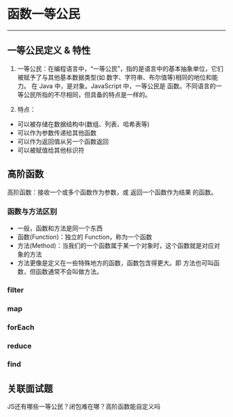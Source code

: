 # 函数一等公民

---

## 一等公民定义 & 特性

1. <span class="title-key">一等公民：</span>在编程语言中，“一等公民”，指的是语言中的基本抽象单位，它们被赋予了与其他基本数据类型(如 数字、字符串、布尔值等)相同的地位和能力。
   在 Java 中，是对象。JavaScript 中，一等公民是 函数。不同语言的一等公民所指的不尽相同，但具备的特点是一样的。

2. 特点：

- 可以被存储在数据结构中(数组、列表、哈希表等)
- 可以作为参数传递给其他函数
- 可以作为返回值从另一个函数返回
- 可以被赋值给其他标识符

## 高阶函数

<span class="title-key">高阶函数：</span>接收一个或多个函数作为参数，或 返回一个函数作为结果 的函数。

### 函数与方法区别

- 一般，函数和方法是同一个东西
- 函数(Function)：独立的 Function，称为一个函数
- 方法(Method)：当我们的一个函数属于某一个对象时，这个函数就是对应对象的方法
- 方法更像是定义在一些特殊地方的函数，函数包含得更大。即 方法也可叫函数，但函数通常不会叫做方法。

### filter

### map

### forEach

### reduce

### find

## 关联面试题

<div class="tiwen">
<div>JS还有哪些一等公民？闭包难在哪？高阶函数能自定义吗</div>
<div></div>
</div>
